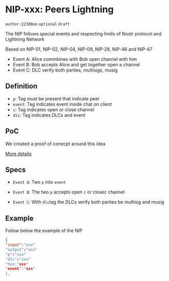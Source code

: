 # NIP-xxx: Peers Lightning

`author:22388oo` `optional` `draft`

The NIP follows special events and respecting limits of Nostr protocol and Lightning Network

Based on NIP-01, NIP-02, NIP-04, NIP-09, NIP-28, NIP-46 and NIP-47

- Event A: Alice commbines with Bob open channel with him
- Event B: Bob accepts Alice and get together open a channel
- Event C: DLC verify both parties, multisigs, musig

## Definition

- `p`: Tag must be present that indicate peer
- `event`: Tag indicates event inside chat on client
- `c`: Tag indicates open or close channel 
- `dlc`: Tag indicates DLCs and event

## PoC

We created a proof of conecpt around this idea 

[More details](https://github.com/AreaLayer/Lightning-lending-PoC/blob/main/poc.rs)


## Specs

- `Event A`: Two `p` into `event`

- `Event B`: The two `p` accepts open `c` or closec channel

- `Event C`: With `dlc`tag the DLCs verify both parties be multisig and musig

##  Example

Follow below the example of the NIP

```json
{
"input":"xxx"
"output":"xxx"
"p":"xxx"
"dlc":"xxx"
"hex:"xxx"
"event":"xxx"
},
